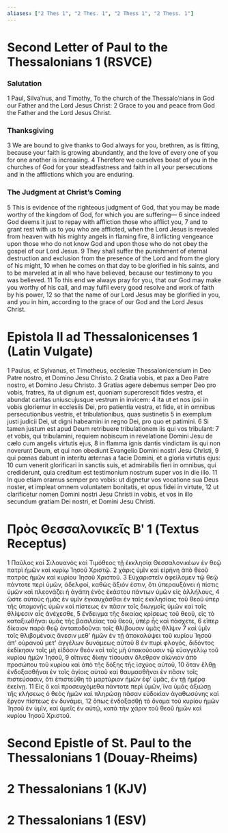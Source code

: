 ```yaml
---
aliases: ["2 Thes 1", "2 Thes. 1", "2 Thess 1", "2 Thess. 1"]
---
```



# Second Letter of Paul to the Thessalonians 1 (RSVCE)

### Salutation
1 Paul, Silvaʹnus, and Timothy, To the church of the Thessaloʹnians in God our Father and the Lord Jesus Christ:
2 Grace to you and peace from God the Father and the Lord Jesus Christ.
### Thanksgiving
3 We are bound to give thanks to God always for you, brethren, as is fitting, because your faith is growing abundantly, and the love of every one of you for one another is increasing.
4 Therefore we ourselves boast of you in the churches of God for your steadfastness and faith in all your persecutions and in the afflictions which you are enduring.
### The Judgment at Christ’s Coming
5 This is evidence of the righteous judgment of God, that you may be made worthy of the kingdom of God, for which you are suffering—
6 since indeed God deems it just to repay with affliction those who afflict you,
7 and to grant rest with us to you who are afflicted, when the Lord Jesus is revealed from heaven with his mighty angels in flaming fire,
8 inflicting vengeance upon those who do not know God and upon those who do not obey the gospel of our Lord Jesus.
9 They shall suffer the punishment of eternal destruction and exclusion from the presence of the Lord and from the glory of his might,
10 when he comes on that day to be glorified in his saints, and to be marveled at in all who have believed, because our testimony to you was believed.
11 To this end we always pray for you, that our God may make you worthy of his call, and may fulfil every good resolve and work of faith by his power,
12 so that the name of our Lord Jesus may be glorified in you, and you in him, according to the grace of our God and the Lord Jesus Christ.


# Epistola II ad Thessalonicenses 1 (Latin Vulgate)

1 Paulus, et Sylvanus, et Timotheus, ecclesiæ Thessalonicensium in Deo Patre nostro, et Domino Jesu Christo.
2 Gratia vobis, et pax a Deo Patre nostro, et Domino Jesu Christo.
3 Gratias agere debemus semper Deo pro vobis, fratres, ita ut dignum est, quoniam supercrescit fides vestra, et abundat caritas uniuscujusque vestrum in invicem:
4 ita ut et nos ipsi in vobis gloriemur in ecclesiis Dei, pro patientia vestra, et fide, et in omnibus persecutionibus vestris, et tribulationibus, quas sustinetis
5 in exemplum justi judicii Dei, ut digni habeamini in regno Dei, pro quo et patimini.
6 Si tamen justum est apud Deum retribuere tribulationem iis qui vos tribulant:
7 et vobis, qui tribulamini, requiem nobiscum in revelatione Domini Jesu de cælo cum angelis virtutis ejus,
8 in flamma ignis dantis vindictam iis qui non noverunt Deum, et qui non obediunt Evangelio Domini nostri Jesu Christi,
9 qui pœnas dabunt in interitu æternas a facie Domini, et a gloria virtutis ejus:
10 cum venerit glorificari in sanctis suis, et admirabilis fieri in omnibus, qui crediderunt, quia creditum est testimonium nostrum super vos in die illo.
11 In quo etiam oramus semper pro vobis: ut dignetur vos vocatione sua Deus noster, et impleat omnem voluntatem bonitatis, et opus fidei in virtute,
12 ut clarificetur nomen Domini nostri Jesu Christi in vobis, et vos in illo secundum gratiam Dei nostri, et Domini Jesu Christi.


# Πρὸς Θεσσαλονικεῖς Βʹ 1 (Textus Receptus)

1 Παῦλος καὶ Σιλουανὸς καὶ Τιμόθεος τῇ ἐκκλησίᾳ Θεσσαλονικέων ἐν θεῷ πατρὶ ἡμῶν καὶ κυρίῳ Ἰησοῦ Χριστῷ.
2 χάρις ὑμῖν καὶ εἰρήνη ἀπὸ θεοῦ πατρὸς ἡμῶν καὶ κυρίου Ἰησοῦ Χριστοῦ.
3 Εὐχαριστεῖν ὀφείλομεν τῷ θεῷ πάντοτε περὶ ὑμῶν, ἀδελφοί, καθὼς ἄξιόν ἐστιν, ὅτι ὑπεραυξάνει ἡ πίστις ὑμῶν καὶ πλεονάζει ἡ ἀγάπη ἑνὸς ἑκάστου πάντων ὑμῶν εἰς ἀλλήλους,
4 ὥστε αὐτοὺς ἡμᾶς ἐν ὑμῖν ἐγκαυχᾶσθαι ἐν ταῖς ἐκκλησίαις τοῦ θεοῦ ὑπὲρ τῆς ὑπομονῆς ὑμῶν καὶ πίστεως ἐν πᾶσιν τοῖς διωγμοῖς ὑμῶν καὶ ταῖς θλίψεσιν αἷς ἀνέχεσθε,
5 ἔνδειγμα τῆς δικαίας κρίσεως τοῦ θεοῦ, εἰς τὸ καταξιωθῆναι ὑμᾶς τῆς βασιλείας τοῦ θεοῦ, ὑπὲρ ἧς καὶ πάσχετε,
6 εἴπερ δίκαιον παρὰ θεῷ ἀνταποδοῦναι τοῖς θλίβουσιν ὑμᾶς θλῖψιν
7 καὶ ὑμῖν τοῖς θλιβομένοις ἄνεσιν μεθ' ἡμῶν ἐν τῇ ἀποκαλύψει τοῦ κυρίου Ἰησοῦ ἀπ' οὐρανοῦ μετ' ἀγγέλων δυνάμεως αὐτοῦ
8 ἐν πυρὶ φλογός, διδόντος ἐκδίκησιν τοῖς μὴ εἰδόσιν θεὸν καὶ τοῖς μὴ ὑπακούουσιν τῷ εὐαγγελίῳ τοῦ κυρίου ἡμῶν Ἰησοῦ,
9 οἵτινες δίκην τίσουσιν ὄλεθρον αἰώνιον ἀπὸ προσώπου τοῦ κυρίου καὶ ἀπὸ τῆς δόξης τῆς ἰσχύος αὐτοῦ,
10 ὅταν ἔλθῃ ἐνδοξασθῆναι ἐν τοῖς ἁγίοις αὐτοῦ καὶ θαυμασθῆναι ἐν πᾶσιν τοῖς πιστεύσασιν, ὅτι ἐπιστεύθη τὸ μαρτύριον ἡμῶν ἐφ' ὑμᾶς, ἐν τῇ ἡμέρᾳ ἐκείνῃ.
11 Εἰς ὃ καὶ προσευχόμεθα πάντοτε περὶ ὑμῶν, ἵνα ὑμᾶς ἀξιώσῃ τῆς κλήσεως ὁ θεὸς ἡμῶν καὶ πληρώσῃ πᾶσαν εὐδοκίαν ἀγαθωσύνης καὶ ἔργον πίστεως ἐν δυνάμει,
12 ὅπως ἐνδοξασθῇ τὸ ὄνομα τοῦ κυρίου ἡμῶν Ἰησοῦ ἐν ὑμῖν, καὶ ὑμεῖς ἐν αὐτῷ, κατὰ τὴν χάριν τοῦ θεοῦ ἡμῶν καὶ κυρίου Ἰησοῦ Χριστοῦ.


# Second Epistle of St. Paul to the Thessalonians 1 (Douay-Rheims)


# 2 Thessalonians 1 (KJV)


# 2 Thessalonians 1 (ESV)

